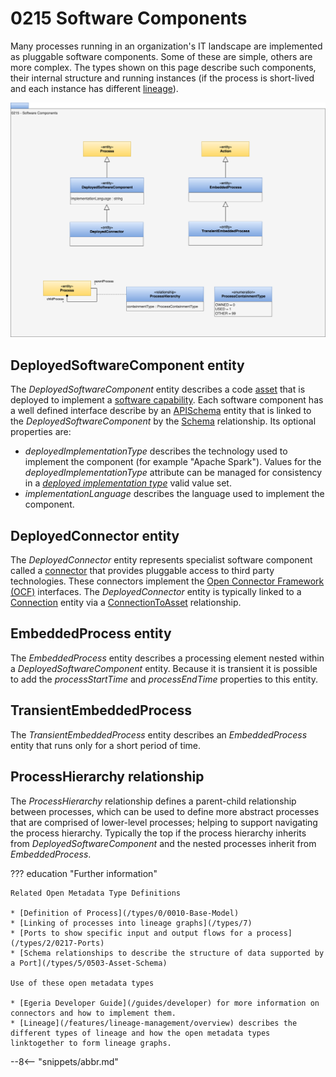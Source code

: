 <!-- SPDX-License-Identifier: CC-BY-4.0 -->
<!-- Copyright Contributors to the ODPi Egeria project. -->

# 0215 Software Components

Many processes running in an organization's IT landscape are implemented as pluggable software components.  Some of these are simple, others are more complex.  The types shown on this page describe such components, their internal structure and running instances (if the process is short-lived and each instance has different [lineage](/features/lineage-management/overview)).

![UML](0215-Software-Components.svg)


## DeployedSoftwareComponent entity

The *DeployedSoftwareComponent* entity describes a code [asset](/0/0010-Base-Model) that is deployed to implement a [software capability](/types/0/0042-Software-Capabilities). Each software component has a well defined interface describe by an [APISchema](/types/5/0536-API-Schemas) entity that is linked to the *DeployedSoftwareComponent* by the [Schema](/types/5/0503-Asset-Schema) relationship. Its optional properties are:

* *deployedImplementationType* describes the technology used to implement the component (for example "Apache Spark").  Values for the *deployedImplementationType* attribute can be managed for consistency in a [*deployed implementation type*](/concepts/deployed-implementation-type) valid value set.
* *implementationLanguage* describes the language used to implement the component.

## DeployedConnector entity

The *DeployedConnector* entity represents specialist software component called a [connector](/concepts/connector) that provides pluggable access to third party technologies.  These connectors implement the [Open Connector Framework (OCF)](/frameworks/ocf/overview) interfaces.   The *DeployedConnector* entity is typically linked to a [Connection](/types/2/0201-Connectors-and-Connections) entity via a [ConnectionToAsset](/types/2/0205-Connection-Linkage) relationship.

## EmbeddedProcess entity

The *EmbeddedProcess* entity describes a processing element nested within a *DeployedSoftwareComponent* entity.  Because it is transient it is possible to add the *processStartTime* and *processEndTime* properties to this entity.

## TransientEmbeddedProcess

The *TransientEmbeddedProcess* entity describes an *EmbeddedProcess* entity that runs only for a short period of time.

## ProcessHierarchy relationship

The *ProcessHierarchy* relationship defines a parent-child relationship between processes, which can be used to define more abstract processes that are comprised of lower-level processes; helping to support navigating the process hierarchy.  Typically the top if the process hierarchy inherits from *DeployedSoftwareComponent* and the nested processes inherit from *EmbeddedProcess*.


??? education "Further information"

    Related Open Metadata Type Definitions

    * [Definition of Process](/types/0/0010-Base-Model)
    * [Linking of processes into lineage graphs](/types/7)
    * [Ports to show specific input and output flows for a process](/types/2/0217-Ports)
    * [Schema relationships to describe the structure of data supported by a Port](/types/5/0503-Asset-Schema)

    Use of these open metadata types

    * [Egeria Developer Guide](/guides/developer) for more information on connectors and how to implement them.
    * [Lineage](/features/lineage-management/overview) describes the different types of lineage and how the open metadata types linktogether to form lineage graphs.

--8<-- "snippets/abbr.md"